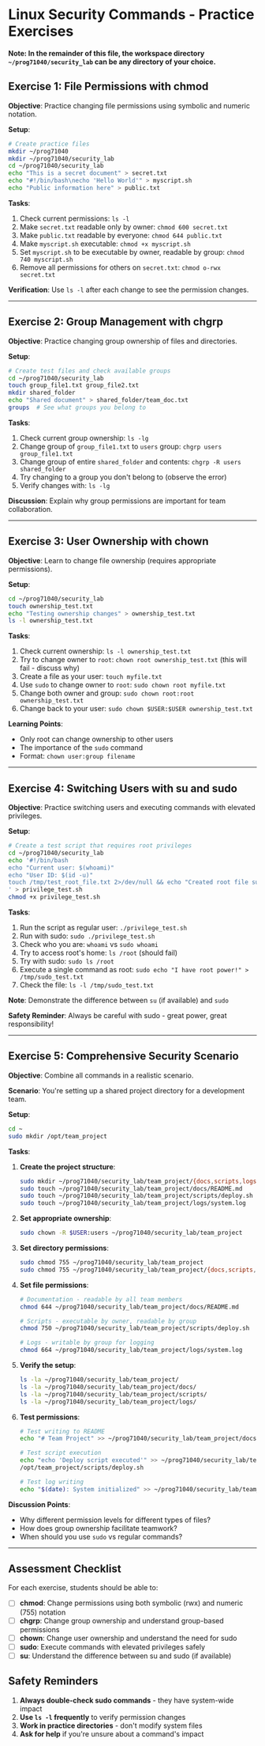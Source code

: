 # Linux Security Commands - Practice Exercises

**Note: In the remainder of this file, the workspace directory `~/prog71040/security_lab` can be any directory of your choice.**

## Exercise 1: File Permissions with chmod

**Objective**: Practice changing file permissions using symbolic and numeric notation.

**Setup**:
```bash
# Create practice files
mkdir ~/prog71040
mkdir ~/prog71040/security_lab
cd ~/prog71040/security_lab
echo "This is a secret document" > secret.txt
echo "#!/bin/bash\necho 'Hello World'" > myscript.sh
echo "Public information here" > public.txt
```

**Tasks**:
1. Check current permissions: `ls -l`
2. Make `secret.txt` readable only by owner: `chmod 600 secret.txt`
3. Make `public.txt` readable by everyone: `chmod 644 public.txt`
4. Make `myscript.sh` executable: `chmod +x myscript.sh`
5. Set `myscript.sh` to be executable by owner, readable by group: `chmod 740 myscript.sh`
6. Remove all permissions for others on `secret.txt`: `chmod o-rwx secret.txt`

**Verification**: Use `ls -l` after each change to see the permission changes.

---

## Exercise 2: Group Management with chgrp

**Objective**: Practice changing group ownership of files and directories.

**Setup**:
```bash
# Create test files and check available groups
cd ~/prog71040/security_lab
touch group_file1.txt group_file2.txt
mkdir shared_folder
echo "Shared document" > shared_folder/team_doc.txt
groups  # See what groups you belong to
```

**Tasks**:
1. Check current group ownership: `ls -lg`
2. Change group of `group_file1.txt` to `users` group: `chgrp users group_file1.txt`
3. Change group of entire `shared_folder` and contents: `chgrp -R users shared_folder`
4. Try changing to a group you don't belong to (observe the error)
5. Verify changes with: `ls -lg`

**Discussion**: Explain why group permissions are important for team collaboration.

---

## Exercise 3: User Ownership with chown

**Objective**: Learn to change file ownership (requires appropriate permissions).

**Setup**:
```bash
cd ~/prog71040/security_lab
touch ownership_test.txt
echo "Testing ownership changes" > ownership_test.txt
ls -l ownership_test.txt
```

**Tasks**:
1. Check current ownership: `ls -l ownership_test.txt`
2. Try to change owner to `root`: `chown root ownership_test.txt` (this will fail - discuss why)
3. Create a file as your user: `touch myfile.txt`
4. Use `sudo` to change owner to `root`: `sudo chown root myfile.txt`
5. Change both owner and group: `sudo chown root:root ownership_test.txt`
6. Change back to your user: `sudo chown $USER:$USER ownership_test.txt`

**Learning Points**: 
- Only root can change ownership to other users
- The importance of the `sudo` command
- Format: `chown user:group filename`

---

## Exercise 4: Switching Users with su and sudo

**Objective**: Practice switching users and executing commands with elevated privileges.

**Setup**:
```bash
# Create a test script that requires root privileges
cd ~/prog71040/security_lab
echo '#!/bin/bash
echo "Current user: $(whoami)"
echo "User ID: $(id -u)"
touch /tmp/test_root_file.txt 2>/dev/null && echo "Created root file successfully" || echo "Permission denied"
' > privilege_test.sh
chmod +x privilege_test.sh
```

**Tasks**:
1. Run the script as regular user: `./privilege_test.sh`
2. Run with sudo: `sudo ./privilege_test.sh`
3. Check who you are: `whoami` vs `sudo whoami`
4. Try to access root's home: `ls /root` (should fail)
5. Try with sudo: `sudo ls /root`
6. Execute a single command as root: `sudo echo "I have root power!" > /tmp/sudo_test.txt`
7. Check the file: `ls -l /tmp/sudo_test.txt`

**Note**: Demonstrate the difference between `su` (if available) and `sudo`

**Safety Reminder**: Always be careful with sudo - great power, great responsibility!

---

## Exercise 5: Comprehensive Security Scenario

**Objective**: Combine all commands in a realistic scenario.

**Scenario**: You're setting up a shared project directory for a development team.

**Setup**:
```bash
cd ~
sudo mkdir /opt/team_project
```

**Tasks**:
1. **Create the project structure**:
   ```bash
   sudo mkdir ~/prog71040/security_lab/team_project/{docs,scripts,logs}
   sudo touch ~/prog71040/security_lab/team_project/docs/README.md
   sudo touch ~/prog71040/security_lab/team_project/scripts/deploy.sh
   sudo touch ~/prog71040/security_lab/team_project/logs/system.log
   ```

2. **Set appropriate ownership**:
   ```bash
   sudo chown -R $USER:users ~/prog71040/security_lab/team_project
   ```

3. **Set directory permissions**:
   ```bash
   sudo chmod 755 ~/prog71040/security_lab/team_project
   sudo chmod 755 ~/prog71040/security_lab/team_project/{docs,scripts,logs}
   ```

4. **Set file permissions**:
   ```bash
   # Documentation - readable by all team members
   chmod 644 ~/prog71040/security_lab/team_project/docs/README.md
   
   # Scripts - executable by owner, readable by group
   chmod 750 ~/prog71040/security_lab/team_project/scripts/deploy.sh
   
   # Logs - writable by group for logging
   chmod 664 ~/prog71040/security_lab/team_project/logs/system.log
   ```

5. **Verify the setup**:
   ```bash
   ls -la ~/prog71040/security_lab/team_project/
   ls -la ~/prog71040/security_lab/team_project/docs/
   ls -la ~/prog71040/security_lab/team_project/scripts/
   ls -la ~/prog71040/security_lab/team_project/logs/
   ```

6. **Test permissions**:
   ```bash
   # Test writing to README
   echo "# Team Project" >> ~/prog71040/security_lab/team_project/docs/README.md
   
   # Test script execution
   echo "echo 'Deploy script executed'" >> ~/prog71040/security_lab/team_project/scripts/deploy.sh
   /opt/team_project/scripts/deploy.sh
   
   # Test log writing
   echo "$(date): System initialized" >> ~/prog71040/security_lab/team_project/logs/system.log
   ```

**Discussion Points**:
- Why different permission levels for different types of files?
- How does group ownership facilitate teamwork?
- When should you use `sudo` vs regular commands?

---

## Assessment Checklist

For each exercise, students should be able to:

- [ ] **chmod**: Change permissions using both symbolic (rwx) and numeric (755) notation
- [ ] **chgrp**: Change group ownership and understand group-based permissions
- [ ] **chown**: Change user ownership and understand the need for sudo
- [ ] **sudo**: Execute commands with elevated privileges safely
- [ ] **su**: Understand the difference between su and sudo (if available)

## Safety Reminders

1. **Always double-check sudo commands** - they have system-wide impact
2. **Use `ls -l` frequently** to verify permission changes
3. **Work in practice directories** - don't modify system files
4. **Ask for help** if you're unsure about a command's impact
